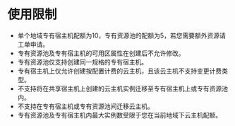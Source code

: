 # 使用限制

* 单个地域专有宿主机配额为10，专有资源池的配额为5，若您需要额外资源请工单申请。
* 专有资源池及专有宿主机的可用区属性在创建后不允许修改。
* 专有资源池仅支持创建同一规格的专有宿主机。
* 专有宿主机上仅允许创建按配置计费的云主机，且该云主机不支持变更计费类型。
* 不支持将在共享宿主机上创建的云主机实例迁移至专有宿主机上或专有资源池内。
* 不支持在专有宿主机或专有资源池间迁移云主机。
* 专有资源池及专有宿主机内最大实例数受限于您在当前地域下云主机配额。
